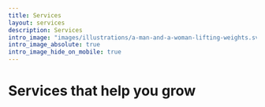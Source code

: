 ```yaml
---
title: Services
layout: services
description: Services
intro_image: "images/illustrations/a-man-and-a-woman-lifting-weights.svg"
intro_image_absolute: true
intro_image_hide_on_mobile: true
---
```


# Services that help you grow


